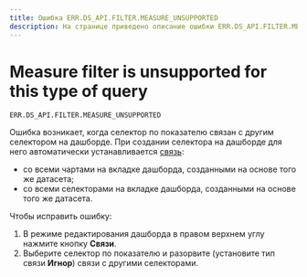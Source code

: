```yaml
---
title: Ошибка ERR.DS_API.FILTER.MEASURE_UNSUPPORTED
description: На странице приведено описание ошибки ERR.DS_API.FILTER.MEASURE_UNSUPPORTED.
---
```


# Measure filter is unsupported for this type of query

`ERR.DS_API.FILTER.MEASURE_UNSUPPORTED`

Ошибка возникает, когда селектор по показателю связан с другим селектором на дашборде.
При создании селектора на дашборде для него автоматически устанавливается [связь](../../dashboard/link.md):

* со всеми чартами на вкладке дашборда, созданными на основе того же датасета;
* со всеми селекторами на вкладке дашборда, созданными на основе того же датасета.

Чтобы исправить ошибку:

1. В режиме редактирования дашборда в правом верхнем углу нажмите кнопку **Связи**.
1. Выберите селектор по показателю и разорвите (установите тип связи **Игнор**) связи с другими селекторами.
